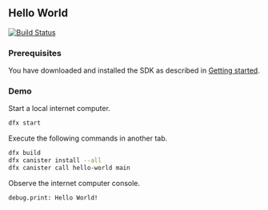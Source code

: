 ## Hello World

[![Build Status](https://travis-ci.org/dfinity-lab/examples.svg?branch=master)](https://travis-ci.org/dfinity-lab/examples?branch=master)

### Prerequisites

You have downloaded and installed the SDK as described in [Getting started](https://sdk.dfinity.org/developers-guide/getting-started.html).

### Demo

Start a local internet computer.

```bash
dfx start
```

Execute the following commands in another tab.

```bash
dfx build
dfx canister install --all
dfx canister call hello-world main
```

Observe the internet computer console.

```
debug.print: Hello World!
```
